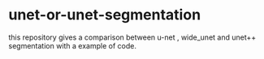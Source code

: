 # unet-or-unet-segmentation
this repository gives a comparison between u-net , wide_unet and unet++ segmentation with a example of code.
